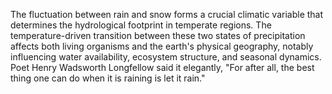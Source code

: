 
The fluctuation between rain and snow forms a crucial climatic variable that determines the hydrological footprint in temperate regions. The temperature-driven transition between these two states of precipitation affects both living organisms and the earth's physical geography, notably influencing water availability, ecosystem structure, and seasonal dynamics. Poet Henry Wadsworth Longfellow said it elegantly, "For after all, the best thing one can do when it is raining is let it rain."